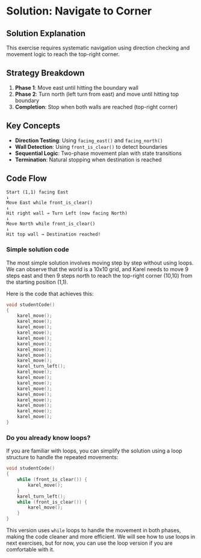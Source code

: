 # Solution: Navigate to Corner

## Solution Explanation
This exercise requires systematic navigation using direction checking and movement logic to reach the top-right corner.


## Strategy Breakdown
1. **Phase 1**: Move east until hitting the boundary wall
2. **Phase 2**: Turn north (left turn from east) and move until hitting top boundary  
3. **Completion**: Stop when both walls are reached (top-right corner)

## Key Concepts
- **Direction Testing**: Using `facing_east()` and `facing_north()`
- **Wall Detection**: Using `front_is_clear()` to detect boundaries
- **Sequential Logic**: Two-phase movement plan with state transitions
- **Termination**: Natural stopping when destination is reached

## Code Flow
```
Start (1,1) facing East
↓
Move East while front_is_clear()
↓
Hit right wall → Turn Left (now facing North)  
↓
Move North while front_is_clear()
↓
Hit top wall → Destination reached!
```

### Simple solution code
The most simple solution involves moving step by step without using loops. 
We can observe that the world is a 10x10 grid, and Karel needs to move 9 steps east and then 9 steps north to reach the top-right corner (10,10) from the starting position (1,1).

Here is the code that achieves this:
```c
void studentCode() 
{
    karel_move();
    karel_move();
    karel_move();
    karel_move();
    karel_move();
    karel_move();
    karel_move();
    karel_move();
    karel_move();
    karel_turn_left();
    karel_move();
    karel_move();
    karel_move();
    karel_move();
    karel_move();
    karel_move();
    karel_move();
    karel_move();
    karel_move();
}
```

### Do you already know loops?
If you are familiar with loops, you can simplify the solution using a loop structure to handle the repeated movements:
```c
void studentCode()
{
    while (front_is_clear()) {
        karel_move();
    }
    karel_turn_left();
    while (front_is_clear()) {
        karel_move();
    }
}
```
This version uses `while` loops to handle the movement in both phases, making the code cleaner and more efficient.
We will see how to use loops in next exercises, but for now, you can use the loop version if you are comfortable with it.